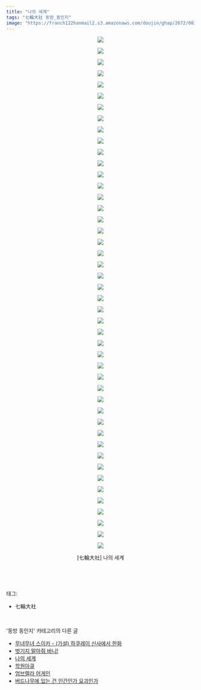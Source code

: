 ```yaml
---
title: "나의 세계"
tags: "七輪大社 동방_동인지"
image: "https://franch122hanmail2.s3.amazonaws.com/doujin/ghap/2672/001.jpg"
---
```

<div class="article">
<p style="text-align: center; clear: none; float: none;"><img src="{{ site.imgserver6 }}/ghap/2672/001.jpg"/></p>
<p style="text-align: center; clear: none; float: none;"><img src="{{ site.imgserver6 }}/ghap/2672/002.jpg"/></p>
<p style="text-align: center; clear: none; float: none;"><img src="{{ site.imgserver6 }}/ghap/2672/003.jpg"/></p>
<p style="text-align: center; clear: none; float: none;"><img src="{{ site.imgserver6 }}/ghap/2672/004.jpg"/></p>
<p style="text-align: center; clear: none; float: none;"><img src="{{ site.imgserver6 }}/ghap/2672/005.jpg"/></p>
<p style="text-align: center; clear: none; float: none;"><img src="{{ site.imgserver6 }}/ghap/2672/006.jpg"/></p>
<p style="text-align: center; clear: none; float: none;"><img src="{{ site.imgserver6 }}/ghap/2672/007.jpg"/></p>
<p style="text-align: center; clear: none; float: none;"><img src="{{ site.imgserver6 }}/ghap/2672/008.jpg"/></p>
<p style="text-align: center; clear: none; float: none;"><img src="{{ site.imgserver6 }}/ghap/2672/009.jpg"/></p>
<p style="text-align: center; clear: none; float: none;"><img src="{{ site.imgserver6 }}/ghap/2672/010.jpg"/></p>
<p style="text-align: center; clear: none; float: none;"><img src="{{ site.imgserver6 }}/ghap/2672/011.jpg"/></p>
<p style="text-align: center; clear: none; float: none;"><img src="{{ site.imgserver6 }}/ghap/2672/012.jpg"/></p>
<p style="text-align: center; clear: none; float: none;"><img src="{{ site.imgserver6 }}/ghap/2672/013.jpg"/></p>
<p style="text-align: center; clear: none; float: none;"><img src="{{ site.imgserver6 }}/ghap/2672/014.jpg"/></p>
<p style="text-align: center; clear: none; float: none;"><img src="{{ site.imgserver6 }}/ghap/2672/015.jpg"/></p>
<p style="text-align: center; clear: none; float: none;"><img src="{{ site.imgserver6 }}/ghap/2672/016.jpg"/></p>
<p style="text-align: center; clear: none; float: none;"><img src="{{ site.imgserver6 }}/ghap/2672/017.jpg"/></p>
<p style="text-align: center; clear: none; float: none;"><img src="{{ site.imgserver6 }}/ghap/2672/018.jpg"/></p>
<p style="text-align: center; clear: none; float: none;"><img src="{{ site.imgserver6 }}/ghap/2672/019.jpg"/></p>
<p style="text-align: center; clear: none; float: none;"><img src="{{ site.imgserver6 }}/ghap/2672/020.jpg"/></p>
<p style="text-align: center; clear: none; float: none;"><img src="{{ site.imgserver6 }}/ghap/2672/021.jpg"/></p>
<p style="text-align: center; clear: none; float: none;"><img src="{{ site.imgserver6 }}/ghap/2672/022.jpg"/></p>
<p style="text-align: center; clear: none; float: none;"><img src="{{ site.imgserver6 }}/ghap/2672/023.jpg"/></p>
<p style="text-align: center; clear: none; float: none;"><img src="{{ site.imgserver6 }}/ghap/2672/024.jpg"/></p>
<p style="text-align: center; clear: none; float: none;"><img src="{{ site.imgserver6 }}/ghap/2672/025.jpg"/></p>
<p style="text-align: center; clear: none; float: none;"><img src="{{ site.imgserver6 }}/ghap/2672/026.jpg"/></p>
<p style="text-align: center; clear: none; float: none;"><img src="{{ site.imgserver6 }}/ghap/2672/027.jpg"/></p>
<p style="text-align: center; clear: none; float: none;"><img src="{{ site.imgserver6 }}/ghap/2672/028.jpg"/></p>
<p style="text-align: center; clear: none; float: none;"><img src="{{ site.imgserver6 }}/ghap/2672/029.jpg"/></p>
<p style="text-align: center; clear: none; float: none;"><img src="{{ site.imgserver6 }}/ghap/2672/030.jpg"/></p>
<p style="text-align: center; clear: none; float: none;"><img src="{{ site.imgserver6 }}/ghap/2672/031.jpg"/></p>
<p style="text-align: center; clear: none; float: none;"><img src="{{ site.imgserver6 }}/ghap/2672/032.jpg"/></p>
<p style="text-align: center; clear: none; float: none;"><img src="{{ site.imgserver6 }}/ghap/2672/033.jpg"/></p>
<p style="text-align: center; clear: none; float: none;"><img src="{{ site.imgserver6 }}/ghap/2672/034.jpg"/></p>
<p style="text-align: center; clear: none; float: none;"><img src="{{ site.imgserver6 }}/ghap/2672/035.jpg"/></p>
<p style="text-align: center; clear: none; float: none;"><img src="{{ site.imgserver6 }}/ghap/2672/036.jpg"/></p>
<p style="text-align: center; clear: none; float: none;"><img src="{{ site.imgserver6 }}/ghap/2672/037.jpg"/></p>
<p style="text-align: center; clear: none; float: none;"><img src="{{ site.imgserver6 }}/ghap/2672/038.jpg"/></p>
<p style="text-align: center; clear: none; float: none;"><img src="{{ site.imgserver6 }}/ghap/2672/039.jpg"/></p>
<p style="text-align: center; clear: none; float: none;"><img src="{{ site.imgserver6 }}/ghap/2672/040.jpg"/></p>
<p style="text-align: center; clear: none; float: none;"><img src="{{ site.imgserver6 }}/ghap/2672/041.jpg"/></p>
<p style="text-align: center; clear: none; float: none;"><img src="{{ site.imgserver6 }}/ghap/2672/042.jpg"/></p>
<p style="text-align: center; clear: none; float: none;"><img src="{{ site.imgserver6 }}/ghap/2672/043.jpg"/></p>
<p style="text-align: center; clear: none; float: none;"><img src="{{ site.imgserver6 }}/ghap/2672/044.jpg"/></p>
<p style="text-align: center; clear: none; float: none;"><img src="{{ site.imgserver6 }}/ghap/2672/045.jpg"/></p>
<p style="text-align: center; clear: none; float: none;"><img src="{{ site.imgserver6 }}/ghap/2672/046.jpg"/></p>
<p style="text-align: center; clear: none; float: none;">[七輪大社] 나의 세계</p>
<p><br/></p>
</div><br/>
<div class="tagTrail">
<p>태그: </p>
<ul>
<li>七輪大社</li>
</ul>
</div><br/>
<div class="another">
<p>'동방 동인지' 카테고리의 다른 글</p>
<ul>
<li><a href="/ghap_2674">무녀무녀 스이카 - (가설) 하쿠레이 신사에서 한화</a></li>
<li><a href="/ghap_2673">벗기지 말아줘 바니!</a></li>
<li><a href="/ghap_2672">나의 세계</a></li>
<li><a href="/ghap_2671">학원아큐</a></li>
<li><a href="/ghap_2670">엄브렐라 어게인</a></li>
<li><a href="/ghap_2669">버드나무에 있는 건 인간인가 요괴인가</a></li>
</ul>
</div><br/>
<div class="cb_module cb_fluid">
<div class="cb_wrt cb_profile">
</div><!-- commentList close -->
</div><br/>
